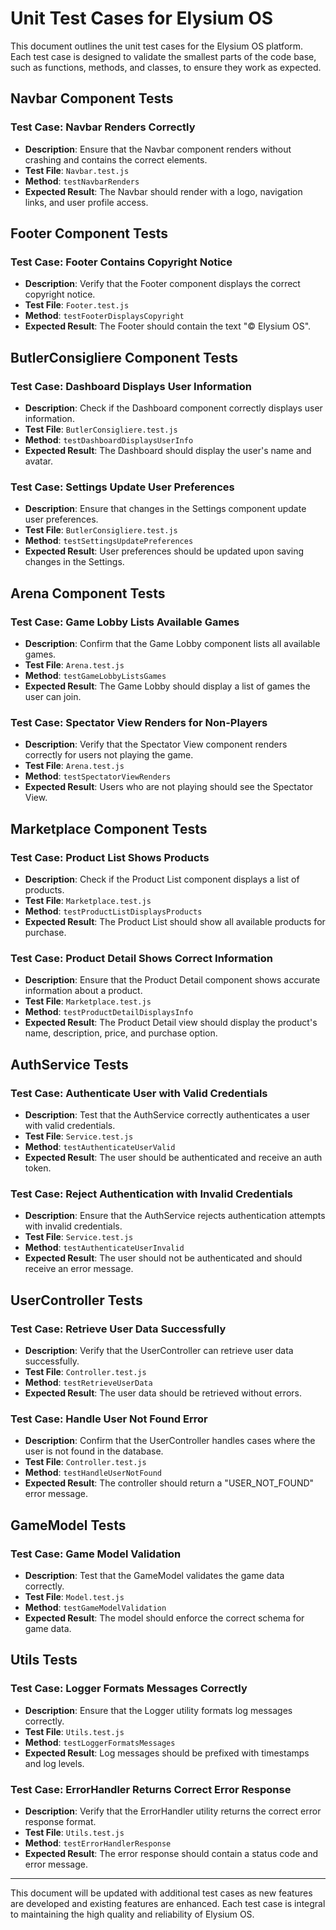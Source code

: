# Unit Test Cases for Elysium OS

This document outlines the unit test cases for the Elysium OS platform. Each test case is designed to validate the smallest parts of the code base, such as functions, methods, and classes, to ensure they work as expected.

## Navbar Component Tests

### Test Case: Navbar Renders Correctly
- **Description**: Ensure that the Navbar component renders without crashing and contains the correct elements.
- **Test File**: `Navbar.test.js`
- **Method**: `testNavbarRenders`
- **Expected Result**: The Navbar should render with a logo, navigation links, and user profile access.

## Footer Component Tests

### Test Case: Footer Contains Copyright Notice
- **Description**: Verify that the Footer component displays the correct copyright notice.
- **Test File**: `Footer.test.js`
- **Method**: `testFooterDisplaysCopyright`
- **Expected Result**: The Footer should contain the text "© Elysium OS".

## ButlerConsigliere Component Tests

### Test Case: Dashboard Displays User Information
- **Description**: Check if the Dashboard component correctly displays user information.
- **Test File**: `ButlerConsigliere.test.js`
- **Method**: `testDashboardDisplaysUserInfo`
- **Expected Result**: The Dashboard should display the user's name and avatar.

### Test Case: Settings Update User Preferences
- **Description**: Ensure that changes in the Settings component update user preferences.
- **Test File**: `ButlerConsigliere.test.js`
- **Method**: `testSettingsUpdatePreferences`
- **Expected Result**: User preferences should be updated upon saving changes in the Settings.

## Arena Component Tests

### Test Case: Game Lobby Lists Available Games
- **Description**: Confirm that the Game Lobby component lists all available games.
- **Test File**: `Arena.test.js`
- **Method**: `testGameLobbyListsGames`
- **Expected Result**: The Game Lobby should display a list of games the user can join.

### Test Case: Spectator View Renders for Non-Players
- **Description**: Verify that the Spectator View component renders correctly for users not playing the game.
- **Test File**: `Arena.test.js`
- **Method**: `testSpectatorViewRenders`
- **Expected Result**: Users who are not playing should see the Spectator View.

## Marketplace Component Tests

### Test Case: Product List Shows Products
- **Description**: Check if the Product List component displays a list of products.
- **Test File**: `Marketplace.test.js`
- **Method**: `testProductListDisplaysProducts`
- **Expected Result**: The Product List should show all available products for purchase.

### Test Case: Product Detail Shows Correct Information
- **Description**: Ensure that the Product Detail component shows accurate information about a product.
- **Test File**: `Marketplace.test.js`
- **Method**: `testProductDetailDisplaysInfo`
- **Expected Result**: The Product Detail view should display the product's name, description, price, and purchase option.

## AuthService Tests

### Test Case: Authenticate User with Valid Credentials
- **Description**: Test that the AuthService correctly authenticates a user with valid credentials.
- **Test File**: `Service.test.js`
- **Method**: `testAuthenticateUserValid`
- **Expected Result**: The user should be authenticated and receive an auth token.

### Test Case: Reject Authentication with Invalid Credentials
- **Description**: Ensure that the AuthService rejects authentication attempts with invalid credentials.
- **Test File**: `Service.test.js`
- **Method**: `testAuthenticateUserInvalid`
- **Expected Result**: The user should not be authenticated and should receive an error message.

## UserController Tests

### Test Case: Retrieve User Data Successfully
- **Description**: Verify that the UserController can retrieve user data successfully.
- **Test File**: `Controller.test.js`
- **Method**: `testRetrieveUserData`
- **Expected Result**: The user data should be retrieved without errors.

### Test Case: Handle User Not Found Error
- **Description**: Confirm that the UserController handles cases where the user is not found in the database.
- **Test File**: `Controller.test.js`
- **Method**: `testHandleUserNotFound`
- **Expected Result**: The controller should return a "USER_NOT_FOUND" error message.

## GameModel Tests

### Test Case: Game Model Validation
- **Description**: Test that the GameModel validates the game data correctly.
- **Test File**: `Model.test.js`
- **Method**: `testGameModelValidation`
- **Expected Result**: The model should enforce the correct schema for game data.

## Utils Tests

### Test Case: Logger Formats Messages Correctly
- **Description**: Ensure that the Logger utility formats log messages correctly.
- **Test File**: `Utils.test.js`
- **Method**: `testLoggerFormatsMessages`
- **Expected Result**: Log messages should be prefixed with timestamps and log levels.

### Test Case: ErrorHandler Returns Correct Error Response
- **Description**: Verify that the ErrorHandler utility returns the correct error response format.
- **Test File**: `Utils.test.js`
- **Method**: `testErrorHandlerResponse`
- **Expected Result**: The error response should contain a status code and error message.

---

This document will be updated with additional test cases as new features are developed and existing features are enhanced. Each test case is integral to maintaining the high quality and reliability of Elysium OS.